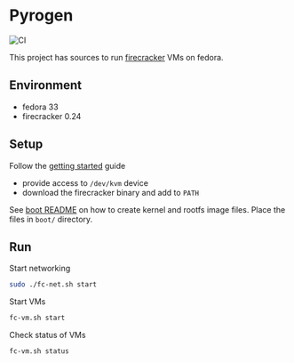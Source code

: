 # Pyrogen

![CI](https://github.com/jostho/pyrogen/workflows/CI/badge.svg)

This project has sources to run [firecracker](https://github.com/firecracker-microvm/firecracker) VMs on fedora.

## Environment

* fedora 33
* firecracker 0.24

## Setup

Follow the [getting started](https://github.com/firecracker-microvm/firecracker/blob/master/docs/getting-started.md) guide
* provide access to `/dev/kvm` device
* download the firecracker binary and add to `PATH`

See [boot README](boot/README.md) on how to create kernel and rootfs image files.
Place the files in `boot/` directory.

## Run

Start networking

```bash
sudo ./fc-net.sh start
```

Start VMs

```bash
fc-vm.sh start
```

Check status of VMs

```bash
fc-vm.sh status
```